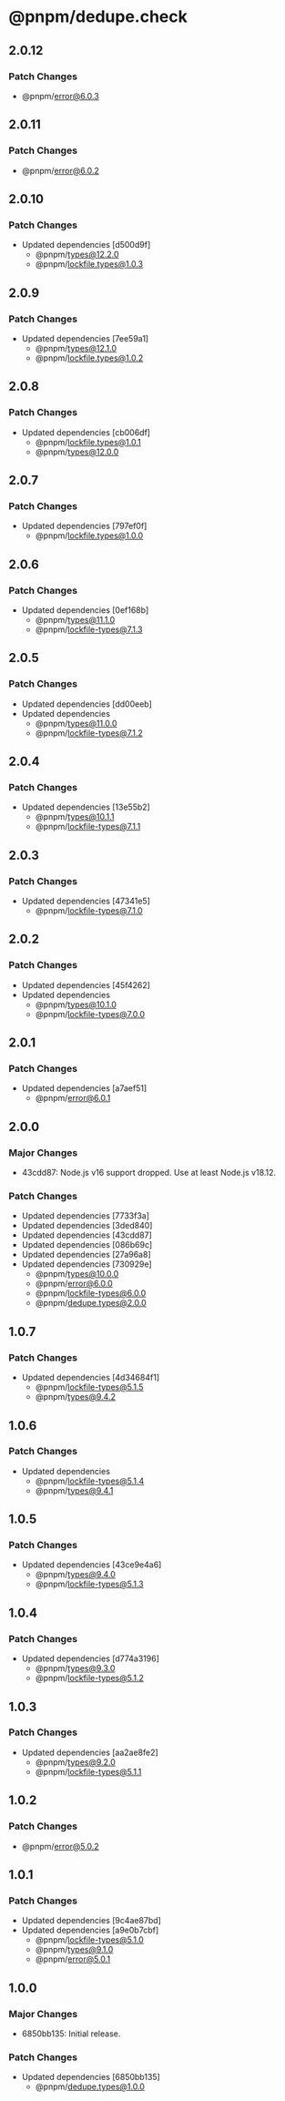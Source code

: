 # @pnpm/dedupe.check

## 2.0.12

### Patch Changes

- @pnpm/error@6.0.3

## 2.0.11

### Patch Changes

- @pnpm/error@6.0.2

## 2.0.10

### Patch Changes

- Updated dependencies [d500d9f]
  - @pnpm/types@12.2.0
  - @pnpm/lockfile.types@1.0.3

## 2.0.9

### Patch Changes

- Updated dependencies [7ee59a1]
  - @pnpm/types@12.1.0
  - @pnpm/lockfile.types@1.0.2

## 2.0.8

### Patch Changes

- Updated dependencies [cb006df]
  - @pnpm/lockfile.types@1.0.1
  - @pnpm/types@12.0.0

## 2.0.7

### Patch Changes

- Updated dependencies [797ef0f]
  - @pnpm/lockfile.types@1.0.0

## 2.0.6

### Patch Changes

- Updated dependencies [0ef168b]
  - @pnpm/types@11.1.0
  - @pnpm/lockfile-types@7.1.3

## 2.0.5

### Patch Changes

- Updated dependencies [dd00eeb]
- Updated dependencies
  - @pnpm/types@11.0.0
  - @pnpm/lockfile-types@7.1.2

## 2.0.4

### Patch Changes

- Updated dependencies [13e55b2]
  - @pnpm/types@10.1.1
  - @pnpm/lockfile-types@7.1.1

## 2.0.3

### Patch Changes

- Updated dependencies [47341e5]
  - @pnpm/lockfile-types@7.1.0

## 2.0.2

### Patch Changes

- Updated dependencies [45f4262]
- Updated dependencies
  - @pnpm/types@10.1.0
  - @pnpm/lockfile-types@7.0.0

## 2.0.1

### Patch Changes

- Updated dependencies [a7aef51]
  - @pnpm/error@6.0.1

## 2.0.0

### Major Changes

- 43cdd87: Node.js v16 support dropped. Use at least Node.js v18.12.

### Patch Changes

- Updated dependencies [7733f3a]
- Updated dependencies [3ded840]
- Updated dependencies [43cdd87]
- Updated dependencies [086b69c]
- Updated dependencies [27a96a8]
- Updated dependencies [730929e]
  - @pnpm/types@10.0.0
  - @pnpm/error@6.0.0
  - @pnpm/lockfile-types@6.0.0
  - @pnpm/dedupe.types@2.0.0

## 1.0.7

### Patch Changes

- Updated dependencies [4d34684f1]
  - @pnpm/lockfile-types@5.1.5
  - @pnpm/types@9.4.2

## 1.0.6

### Patch Changes

- Updated dependencies
  - @pnpm/lockfile-types@5.1.4
  - @pnpm/types@9.4.1

## 1.0.5

### Patch Changes

- Updated dependencies [43ce9e4a6]
  - @pnpm/types@9.4.0
  - @pnpm/lockfile-types@5.1.3

## 1.0.4

### Patch Changes

- Updated dependencies [d774a3196]
  - @pnpm/types@9.3.0
  - @pnpm/lockfile-types@5.1.2

## 1.0.3

### Patch Changes

- Updated dependencies [aa2ae8fe2]
  - @pnpm/types@9.2.0
  - @pnpm/lockfile-types@5.1.1

## 1.0.2

### Patch Changes

- @pnpm/error@5.0.2

## 1.0.1

### Patch Changes

- Updated dependencies [9c4ae87bd]
- Updated dependencies [a9e0b7cbf]
  - @pnpm/lockfile-types@5.1.0
  - @pnpm/types@9.1.0
  - @pnpm/error@5.0.1

## 1.0.0

### Major Changes

- 6850bb135: Initial release.

### Patch Changes

- Updated dependencies [6850bb135]
  - @pnpm/dedupe.types@1.0.0
